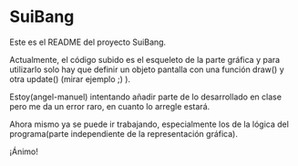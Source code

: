 SuiBang
=======

Este es el README del proyecto SuiBang.

Actualmente, el código subido es el esqueleto de la parte gráfica
y para utilizarlo solo hay que definir un objeto pantalla con una
función draw() y otra update() (mirar ejemplo ;) ).

Estoy(angel-manuel) intentando añadir parte de lo desarrollado en
clase pero me da un error raro, en cuanto lo arregle estará.

Ahora mismo ya se puede ir trabajando, especialmente los de la lógica
del programa(parte independiente de la representación gráfica).

¡Ánimo!
